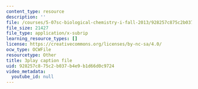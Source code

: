 ```yaml
---
content_type: resource
description: ''
file: /courses/5-07sc-biological-chemistry-i-fall-2013/928257c875c2b037b4e9b1d66d0c9724_wyT7EFJlBak.srt
file_size: 21427
file_type: application/x-subrip
learning_resource_types: []
license: https://creativecommons.org/licenses/by-nc-sa/4.0/
ocw_type: OCWFile
resourcetype: Other
title: 3play caption file
uid: 928257c8-75c2-b037-b4e9-b1d66d0c9724
video_metadata:
  youtube_id: null
---
```

